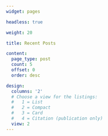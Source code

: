 ```yaml
---
widget: pages

headless: true

weight: 20

title: Recent Posts

content:
  page_type: post
  count: 5
  offset: 0
  order: desc

design:
  columns: '2'
  # Choose a view for the listings:
  #   1 = List
  #   2 = Compact
  #   3 = Card
  #   4 = Citation (publication only)
  view: 2
---
```

